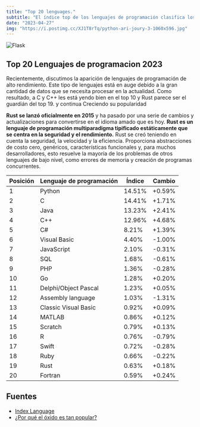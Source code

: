 ```yaml
---
title: "Top 20 lenguages."
subtitle: "El índice top de los lenguajes de programación clasifica los idiomas más populares y utilizados en la industria del software, según diferentes factores."
date: "2023-04-27"
img: "https://i.postimg.cc/XJ1T8rTq/python-ari-joury-3-1060x596.jpg"
---
```



![Flask](https://i.postimg.cc/3JXKpYL5/1-L5-Qyr-MNal-M3yhtgdg-Bcvk-Q.png)


## Top 20 Lenguajes de programacion 2023

Recientemente, discutimos la aparición de lenguajes de programación de alto rendimiento. Este tipo de lenguajes está en auge debido a la gran cantidad de datos que se necesita procesar en la actualidad. Como resultado, a C y C++ les está yendo bien en el top 10 y Rust parece ser el guardián del top 19. y continua Creciendo su popularidad

**Rust se lanzó oficialmente en 2015** y ha pasado por una serie de cambios y actualizaciones para convertirse en el idioma amado que es hoy. **Rust es un lenguaje de programación multiparadigma tipificado estáticamente que se centra en la seguridad y el rendimiento.** Rust se creó teniendo en cuenta la seguridad, la velocidad y la eficiencia. Proporciona abstracciones de costo cero, genéricos, características funcionales y, para muchos desarrolladores, esto resuelve la mayoría de los problemas de otros lenguajes de bajo nivel, como errores de memoria y creación de programas concurrentes.


| Posición | Lenguaje de programación | Índice  | Cambio |
|---------|-------------------------|--------------|--------|
| 1       | Python                  | 14.51%       | +0.59% |
| 2       | C                        | 14.41%       | +1.71% |
| 3       | Java                    | 13.23%       | +2.41% |
| 4       | C++                      | 12.96%       | +4.68% |
| 5       | C#                       | 8.21%         | +1.39% |
| 6       | Visual Basic            | 4.40%         | -1.00% |
| 7       | JavaScript              | 2.10%         | -0.31% |
| 8       | SQL                      | 1.68%         | -0.61% |
| 9       | PHP                      | 1.36%         | -0.28% |
| 10      | Go                       | 1.28%         | +0.20% |
| 11      | Delphi/Object Pascal    | 1.23%         | +0.05% |
| 12      | Assembly language       | 1.03%         | -1.31% |
| 13      | Classic Visual Basic    | 0.92%         | +0.09% |
| 14      | MATLAB                   | 0.86%         | +0.12% |
| 15      | Scratch                  | 0.79%         | +0.13% |
| 16      | R                        | 0.76%         | -0.79% |
| 17      | Swift                    | 0.72%         | -0.28% |
| 18      | Ruby                     | 0.66%         | -0.22% |
| 19      | Rust                     | 0.63%         | +0.18% |
| 20      | Fortran                  | 0.59%         | +0.24% |








## Fuentes

 - [Index Language](https://www.tiobe.com/tiobe-index/)
 - [¿Por qué el óxido es tan popular?](https://blog.logrocket.com/why-is-rust-popular/)

